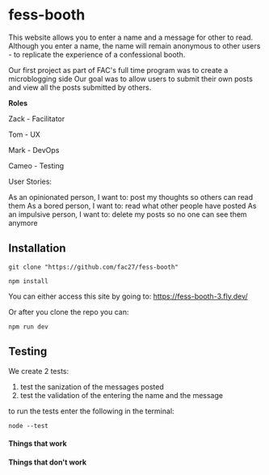 # fess-booth
This website allows you to enter a name and a message for other to read. Although you enter a name, the name will remain anonymous to other users - to replicate the experience of a confessional booth.

Our first project as part of FAC's full time program was to create a microblogging side Our goal was to allow users to submit their own posts and view all the posts submitted by others.

**Roles**

Zack - Facilitator

Tom - UX

Mark - DevOps

Cameo - Testing

User Stories:

 As an opinionated person, I want to: post my thoughts so others can read them
 As a bored person, I want to: read what other people have posted
 As an impulsive person, I want to: delete my posts so no one can see them anymore

## Installation

``` terminal 
git clone "https://github.com/fac27/fess-booth"
```
``` terminal 
npm install
```

You can either access this site by going to: https://fess-booth-3.fly.dev/

Or after you clone the repo you can:

``` terminal 
npm run dev
```
## Testing
We create 2 tests:

1. test the sanization of the messages posted
2. test the validation of the entering the name and the message

to run the tests enter the following in the terminal:

```terminal 
node --test
```
#### Things that work

#### Things that don't work
